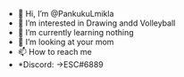 - 👋 Hi, I’m @PankukuLmikla
- 👀 I’m interested in Drawing andd Volleyball
- 🌱 I’m currently learning nothing
- 💞️ I’m looking at your mom  
- 📫 How to reach me 
- *Discord: ->ESC#6889


